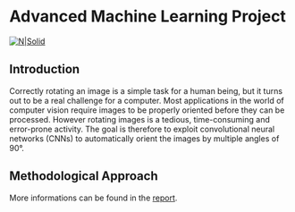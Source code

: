 # Advanced Machine Learning Project

[![N|Solid](https://cldup.com/dTxpPi9lDf.thumb.png)](https://nodesource.com/products/nsolid)

## Introduction
Correctly rotating an image is a simple task for a human being, but it turns out to be a real challenge for a computer. Most applications in the world of computer vision require images to be properly oriented before they can be processed. However rotating images is a
tedious, time-consuming and error-prone activity. The goal is therefore to exploit convolutional neural networks (CNNs) to automatically orient the images by multiple angles of 90°.

## Methodological Approach
More informations can be found in the [report](https://github.com/mcampironi/DSProjects/blob/main/Advanced%20Machine%20Learning/Report.pdf "Report").
